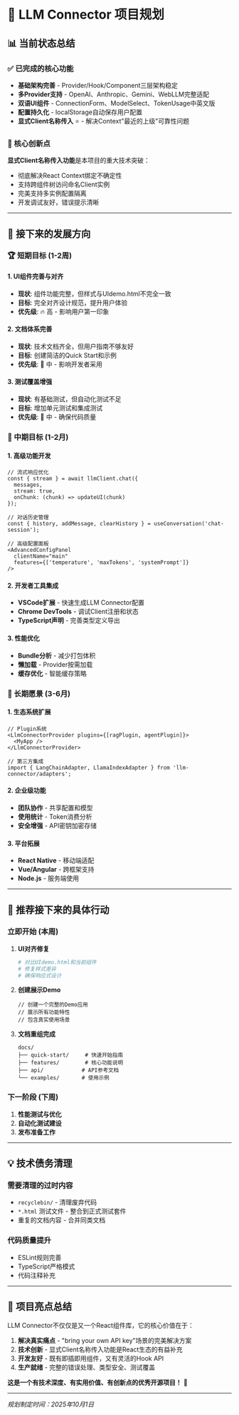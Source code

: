 # 🚀 LLM Connector 项目规划

## 📊 当前状态总结

### ✅ 已完成的核心功能
- **基础架构完善** - Provider/Hook/Component三层架构稳定
- **多Provider支持** - OpenAI、Anthropic、Gemini、WebLLM完整适配
- **双语UI组件** - ConnectionForm、ModelSelect、TokenUsage中英文版
- **配置持久化** - localStorage自动保存用户配置
- **显式Client名称传入** ⭐ - 解决Context"最近的上级"可靠性问题

### 🎯 核心创新点
**显式Client名称传入功能**是本项目的重大技术突破：
- 彻底解决React Context绑定不确定性
- 支持跨组件树访问命名Client实例
- 完美支持多实例配置隔离
- 开发调试友好，错误提示清晰

---

## 🎯 接下来的发展方向

### 🏆 短期目标 (1-2周)

#### 1. UI组件完善与对齐
- **现状**: 组件功能完整，但样式与UIdemo.html不完全一致
- **目标**: 完全对齐设计规范，提升用户体验
- **优先级**: 🔥 高 - 影响用户第一印象

#### 2. 文档体系完善
- **现状**: 技术文档齐全，但用户指南不够友好
- **目标**: 创建简洁的Quick Start和示例
- **优先级**: 🔶 中 - 影响开发者采用

#### 3. 测试覆盖增强
- **现状**: 有基础测试，但自动化测试不足
- **目标**: 增加单元测试和集成测试
- **优先级**: 🔶 中 - 确保代码质量

### 🚀 中期目标 (1-2月)

#### 1. 高级功能开发
```tsx
// 流式响应优化
const { stream } = await llmClient.chat({ 
  messages, 
  stream: true,
  onChunk: (chunk) => updateUI(chunk)
});

// 对话历史管理
const { history, addMessage, clearHistory } = useConversation('chat-session');

// 高级配置面板
<AdvancedConfigPanel 
  clientName="main"
  features={['temperature', 'maxTokens', 'systemPrompt']}
/>
```

#### 2. 开发者工具集成
- **VSCode扩展** - 快速生成LLM Connector配置
- **Chrome DevTools** - 调试Client注册和状态
- **TypeScript声明** - 完善类型定义导出

#### 3. 性能优化
- **Bundle分析** - 减少打包体积
- **懒加载** - Provider按需加载
- **缓存优化** - 智能缓存策略

### 🌟 长期愿景 (3-6月)

#### 1. 生态系统扩展
```tsx
// Plugin系统
<LlmConnectorProvider plugins={[ragPlugin, agentPlugin]}>
  <MyApp />
</LlmConnectorProvider>

// 第三方集成
import { LangChainAdapter, LlamaIndexAdapter } from 'llm-connector/adapters';
```

#### 2. 企业级功能
- **团队协作** - 共享配置和模型
- **使用统计** - Token消费分析
- **安全增强** - API密钥加密存储

#### 3. 平台拓展
- **React Native** - 移动端适配
- **Vue/Angular** - 跨框架支持
- **Node.js** - 服务端使用

---

## 🎪 推荐接下来的具体行动

### 立即开始 (本周)

1. **UI对齐修复**
   ```bash
   # 对比UIdemo.html和当前组件
   # 修复样式差异
   # 确保响应式设计
   ```

2. **创建展示Demo**
   ```tsx
   // 创建一个完整的Demo应用
   // 展示所有功能特性
   // 包含真实使用场景
   ```

3. **文档重组完成**
   ```
   docs/
   ├── quick-start/     # 快速开始指南
   ├── features/        # 核心功能说明  
   ├── api/            # API参考文档
   └── examples/       # 使用示例
   ```

### 下一阶段 (下周)

1. **性能测试与优化**
2. **自动化测试建设**  
3. **发布准备工作**

---

## 💡 技术债务清理

### 需要清理的过时内容
- `recyclebin/` - 清理废弃代码
- `*.html` 测试文件 - 整合到正式测试套件
- 重复的文档内容 - 合并同类文档

### 代码质量提升
- ESLint规则完善
- TypeScript严格模式
- 代码注释补充

---

## 🎊 项目亮点总结

LLM Connector不仅仅是又一个React组件库，它的核心价值在于：

1. **解决真实痛点** - "bring your own API key"场景的完美解决方案
2. **技术创新** - 显式Client名称传入功能是React生态的有益补充
3. **开发友好** - 既有即插即用组件，又有灵活的Hook API
4. **生产就绪** - 完整的错误处理、类型安全、测试覆盖

**这是一个有技术深度、有实用价值、有创新点的优秀开源项目！** 🚀

---

*规划制定时间：2025年10月1日*